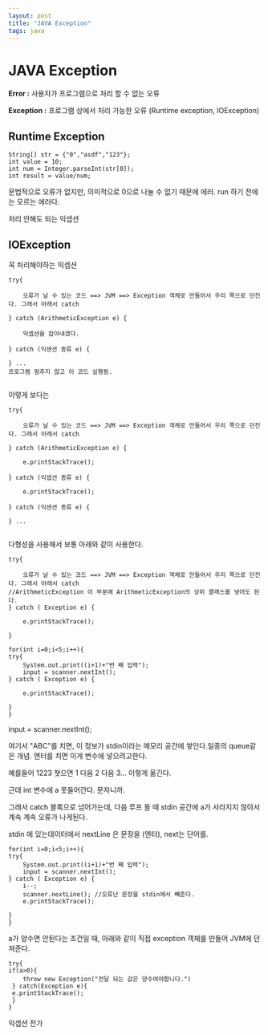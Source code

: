 ```yaml
---
layout: post
title: "JAVA Exception"
tags: java
---
```


# 	JAVA Exception

**Error :**  사용자가 프로그램으로 처리 할 수 없는 오류

**Exception :** 프로그램 상에서 처리 가능한 오류  (Runtime exception, IOException)



## Runtime Exception

```
String[] str = {"0","asdf","123"};
int value = 10;
int num = Integer.parseInt(str[0]);
int result = value/num;
```

문법적으로 오류가 없지만, 의미적으로 0으로 나눌 수 없기 때문에 에러. run 하기 전에는 모르는 에러다.

처리 안해도 되는 익셉션



## IOException

꼭 처리해야하는 익셉션

```
try{

	오류가 날 수 있는 코드 ==> JVM ==> Exception 객체로 만들어서 우리 쪽으로 던진다. 그래서 아래서 catch

} catch (ArithmeticException e) {

	익셉션을 잡아내겠다.

} catch (익센션 종류 e) {

} ...
프로그램 멈추지 않고 이 코드 실행됨.


```

이렇게 보다는

```
try{

	오류가 날 수 있는 코드 ==> JVM ==> Exception 객체로 만들어서 우리 쪽으로 던진다. 그래서 아래서 catch

} catch (ArithmeticException e) {

	e.printStackTrace();

} catch (익셉션 종류 e) {

	e.printStackTrace();

} catch (익센션 종류 e) {

} ...


```



다형성을 사용해서 보통 아래와 같이 사용한다.

```
try{

	오류가 날 수 있는 코드 ==> JVM ==> Exception 객체로 만들어서 우리 쪽으로 던진다. 그래서 아래서 catch
//ArithmeticException 이 부분에 ArithmeticException의 상위 클래스를 넣어도 된다.
} catch ( Exception e) {

	e.printStackTrace();

}
```



```
for(int i=0;i<5;i++){
try{
	System.out.print((i+1)+"번 째 입력");
	input = scanner.nextInt();
} catch ( Exception e) {

	e.printStackTrace();

}
}
```



input = scanner.nextInt();

여기서 "ABC"를 치면, 이 정보가 stdin이라는 메모리 공간에 쌓인다.일종의 queue같은 개념. 엔터를 치면 이게 변수에 넣으려고한다.

예를들어 1223 쳣으면 1 다음 2 다음 3... 이렇게 옮긴다.

근데 int 변수에 a 못들어간다. 문자니까.

그래서 catch 블록으로 넘어가는데, 다음 루프 돌 때 stdin 공간에 a가 사라지지 않아서 계속 계속 오류가 나게된다.

stdin 에 있는데이터에서 nextLine 은 문장을 (엔터), next는 단어를.

```
for(int i=0;i<5;i++){
try{
	System.out.print((i+1)+"번 째 입력");
	input = scanner.nextInt();
} catch ( Exception e) {
	i--;
	scanner.nextLine(); //오류난 문장을 stdin에서 빼준다.
	e.printStackTrace();

}
}
```



a가 양수면 안된다는 조건일 때, 아래와 같이 직접 exception 객체를 만들어 JVM에 던져준다.

```
try{
if(a>0){
	throw new Exception("전달 되는 값은 양수여야합니다.")
 } catch(Exception e){
 e.printStackTrace();
 }
}
```



익셉션 전가
